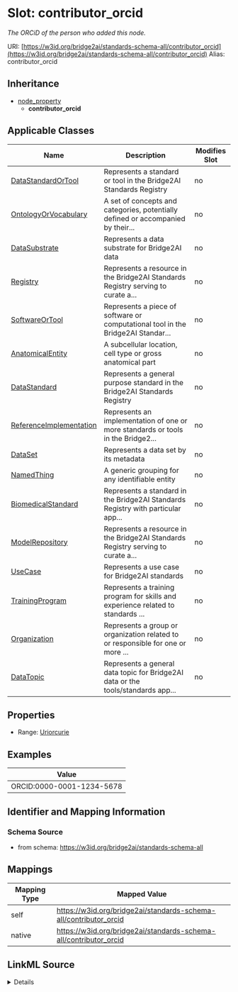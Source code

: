 

# Slot: contributor_orcid 


_The ORCiD of the person who added this node._





URI: [https://w3id.org/bridge2ai/standards-schema-all/contributor_orcid](https://w3id.org/bridge2ai/standards-schema-all/contributor_orcid)
Alias: contributor_orcid


## Inheritance

* [node_property](node_property.md)
    * **contributor_orcid**






## Applicable Classes

| Name | Description | Modifies Slot |
| --- | --- | --- |
| [DataStandardOrTool](DataStandardOrTool.md) | Represents a standard or tool in the Bridge2AI Standards Registry |  no  |
| [OntologyOrVocabulary](OntologyOrVocabulary.md) | A set of concepts and categories, potentially defined or accompanied by their... |  no  |
| [DataSubstrate](DataSubstrate.md) | Represents a data substrate for Bridge2AI data |  no  |
| [Registry](Registry.md) | Represents a resource in the Bridge2AI Standards Registry serving to curate a... |  no  |
| [SoftwareOrTool](SoftwareOrTool.md) | Represents a piece of software or computational tool in the Bridge2AI Standar... |  no  |
| [AnatomicalEntity](AnatomicalEntity.md) | A subcellular location, cell type or gross anatomical part |  no  |
| [DataStandard](DataStandard.md) | Represents a general purpose standard in the Bridge2AI Standards Registry |  no  |
| [ReferenceImplementation](ReferenceImplementation.md) | Represents an implementation of one or more standards or tools in the Bridge2... |  no  |
| [DataSet](DataSet.md) | Represents a data set by its metadata |  no  |
| [NamedThing](NamedThing.md) | A generic grouping for any identifiable entity |  no  |
| [BiomedicalStandard](BiomedicalStandard.md) | Represents a standard in the Bridge2AI Standards Registry with particular app... |  no  |
| [ModelRepository](ModelRepository.md) | Represents a resource in the Bridge2AI Standards Registry serving to curate a... |  no  |
| [UseCase](UseCase.md) | Represents a use case for Bridge2AI standards |  no  |
| [TrainingProgram](TrainingProgram.md) | Represents a training program for skills and experience related to standards ... |  no  |
| [Organization](Organization.md) | Represents a group or organization related to or responsible for one or more ... |  no  |
| [DataTopic](DataTopic.md) | Represents a general data topic for Bridge2AI data or the tools/standards app... |  no  |







## Properties

* Range: [Uriorcurie](Uriorcurie.md)






## Examples

| Value |
| --- |
| ORCID:0000-0001-1234-5678 |

## Identifier and Mapping Information







### Schema Source


* from schema: https://w3id.org/bridge2ai/standards-schema-all




## Mappings

| Mapping Type | Mapped Value |
| ---  | ---  |
| self | https://w3id.org/bridge2ai/standards-schema-all/contributor_orcid |
| native | https://w3id.org/bridge2ai/standards-schema-all/contributor_orcid |




## LinkML Source

<details>
```yaml
name: contributor_orcid
description: The ORCiD of the person who added this node.
examples:
- value: ORCID:0000-0001-1234-5678
from_schema: https://w3id.org/bridge2ai/standards-schema-all
rank: 1000
is_a: node_property
domain: NamedThing
alias: contributor_orcid
domain_of:
- NamedThing
range: uriorcurie

```
</details>